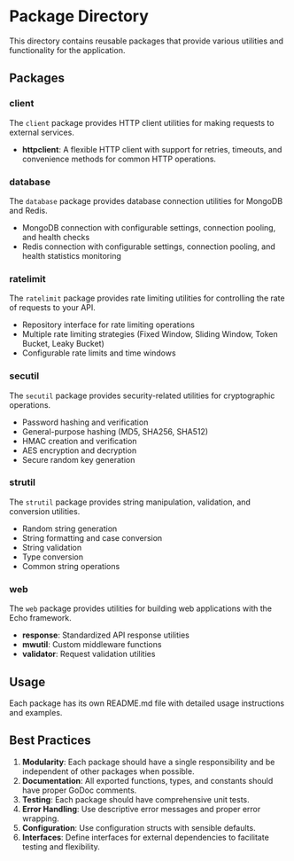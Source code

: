 # Package Directory

This directory contains reusable packages that provide various utilities and functionality for the application.

## Packages

### client

The `client` package provides HTTP client utilities for making requests to external services.

- **httpclient**: A flexible HTTP client with support for retries, timeouts, and convenience methods for common HTTP operations.

### database

The `database` package provides database connection utilities for MongoDB and Redis.

- MongoDB connection with configurable settings, connection pooling, and health checks
- Redis connection with configurable settings, connection pooling, and health statistics monitoring

### ratelimit

The `ratelimit` package provides rate limiting utilities for controlling the rate of requests to your API.

- Repository interface for rate limiting operations
- Multiple rate limiting strategies (Fixed Window, Sliding Window, Token Bucket, Leaky Bucket)
- Configurable rate limits and time windows

### secutil

The `secutil` package provides security-related utilities for cryptographic operations.

- Password hashing and verification
- General-purpose hashing (MD5, SHA256, SHA512)
- HMAC creation and verification
- AES encryption and decryption
- Secure random key generation

### strutil

The `strutil` package provides string manipulation, validation, and conversion utilities.

- Random string generation
- String formatting and case conversion
- String validation
- Type conversion
- Common string operations

### web

The `web` package provides utilities for building web applications with the Echo framework.

- **response**: Standardized API response utilities
- **mwutil**: Custom middleware functions
- **validator**: Request validation utilities

## Usage

Each package has its own README.md file with detailed usage instructions and examples.

## Best Practices

1. **Modularity**: Each package should have a single responsibility and be independent of other packages when possible.
2. **Documentation**: All exported functions, types, and constants should have proper GoDoc comments.
3. **Testing**: Each package should have comprehensive unit tests.
4. **Error Handling**: Use descriptive error messages and proper error wrapping.
5. **Configuration**: Use configuration structs with sensible defaults.
6. **Interfaces**: Define interfaces for external dependencies to facilitate testing and flexibility. 